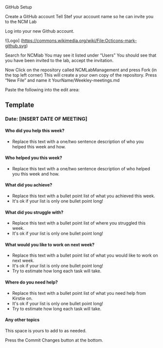 GitHub Setup

Create a GitHub account
Tell Stef your account name so he can invite you to the NCM Lab 

Log into your new Github account. 

![Logo] (https://commons.wikimedia.org/wiki/File:Octicons-mark-github.svg)

Search for NCMlab
	You may see it listed under “Users”
	You should see that you have been invited to the lab, accept the invitation.

Now Click on the repository called NCMLabManagement and press Fork (in the top left corner)
This will create a your own copy of the repository.
Press “New File” and name it YourName/Weekley-meetings.md 

Paste the following into the edit area:

## Template

### Date: [INSERT DATE OF MEETING]

#### Who did you help this week?

* Replace this text with a one/two sentence description of who you helped this week and how.

#### Who helped you this week?

* Replace this text with a one/two sentence description of who helped you this week and how.

#### What did you achieve?

* Replace this text with a bullet point list of what you achieved this week.
* It's ok if your list is only one bullet point long!

#### What did you struggle with?

* Replace this text with a bullet point list of where you struggled this week.
* It's ok if your list is only one bullet point long!

#### What would you like to work on next week?

* Replace this text with a bullet point list of what you would like to work on next week.
* It's ok if your list is only one bullet point long!
* Try to estimate how long each task will take.

#### Where do you need help?

* Replace this text with a bullet point list of what you need help from Kirstie on.
* It's ok if your list is only one bullet point long!
* Try to estimate how long each task will take.

#### Any other topics

This space is yours to add to as needed.




Press the Commit Changes button at the bottom.

